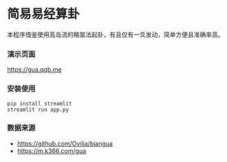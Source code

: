 简易易经算卦
==========
本程序借鉴使用高岛流的略筮法起卦，有且仅有一爻发动，简单方便且准确率高。

### 演示页面
https://gua.qqb.me

### 安装使用
```
pip install streamlit
streamlit run app.py
```

### 数据来源
* https://github.com/Ovilia/biangua
* https://m.k366.com/gua

